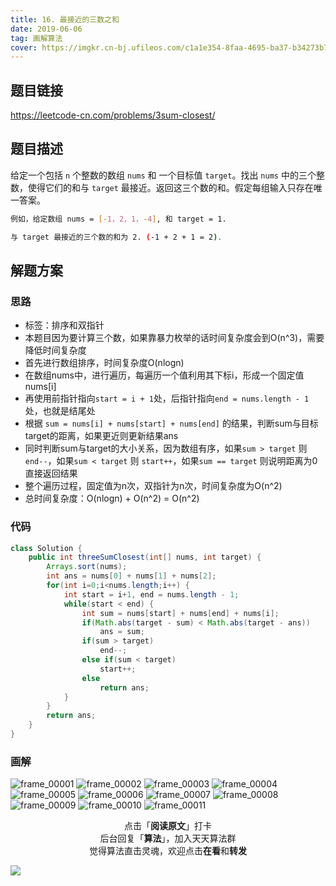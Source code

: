 ```yaml
---
title: 16. 最接近的三数之和
date: 2019-06-06
tag: 画解算法
cover: https://imgkr.cn-bj.ufileos.com/c1a1e354-8faa-4695-ba37-b34273b7cd4a.png
---
```


## 题目链接

https://leetcode-cn.com/problems/3sum-closest/

## 题目描述

给定一个包括 `n` 个整数的数组 `nums` 和 一个目标值 `target`。找出 `nums` 中的三个整数，使得它们的和与 `target` 最接近。返回这三个数的和。假定每组输入只存在唯一答案。

```bash
例如，给定数组 nums = [-1，2，1，-4], 和 target = 1.

与 target 最接近的三个数的和为 2. (-1 + 2 + 1 = 2).
```

## 解题方案

### 思路

- 标签：排序和双指针
- 本题目因为要计算三个数，如果靠暴力枚举的话时间复杂度会到O(n^3)，需要降低时间复杂度
- 首先进行数组排序，时间复杂度O(nlogn)
- 在数组nums中，进行遍历，每遍历一个值利用其下标i，形成一个固定值nums[i]
- 再使用前指针指向`start = i + 1`处，后指针指向`end = nums.length - 1`处，也就是结尾处
- 根据 `sum = nums[i] + nums[start] + nums[end]` 的结果，判断sum与目标target的距离，如果更近则更新结果ans
- 同时判断sum与target的大小关系，因为数组有序，如果`sum > target` 则 `end--`，如果`sum < target` 则 `start++`，如果`sum == target` 则说明距离为0直接返回结果
- 整个遍历过程，固定值为n次，双指针为n次，时间复杂度为O(n^2)
- 总时间复杂度：O(nlogn) + O(n^2) = O(n^2)


### 代码

```java
class Solution {
    public int threeSumClosest(int[] nums, int target) {
        Arrays.sort(nums);
        int ans = nums[0] + nums[1] + nums[2];
        for(int i=0;i<nums.length;i++) {
            int start = i+1, end = nums.length - 1;
            while(start < end) {
                int sum = nums[start] + nums[end] + nums[i];
                if(Math.abs(target - sum) < Math.abs(target - ans))
                    ans = sum;
                if(sum > target)
                    end--;
                else if(sum < target)
                    start++;
                else
                    return ans;
            }
        }
        return ans;
    }
}
```

### 画解

![frame_00001](https://imgkr.cn-bj.ufileos.com/92ff99b7-5b85-4100-8f80-1dca74870700.png)
![frame_00002](https://imgkr.cn-bj.ufileos.com/230f28b0-9d06-45c4-a983-eb10e2b99754.png)
![frame_00003](https://imgkr.cn-bj.ufileos.com/2e8d7fd9-f074-41ec-9481-80c83e83b662.png)
![frame_00004](https://imgkr.cn-bj.ufileos.com/8827e612-a2ef-4faa-ad57-83f7d397053c.png)
![frame_00005](https://imgkr.cn-bj.ufileos.com/dbb5c012-7cc8-40e9-adb6-0863390bb1bf.png)
![frame_00006](https://imgkr.cn-bj.ufileos.com/978f70ca-f9ca-49fd-841f-06079688f81a.png)
![frame_00007](https://imgkr.cn-bj.ufileos.com/513251a3-be71-4606-924b-11e62f5cf032.png)
![frame_00008](https://imgkr.cn-bj.ufileos.com/8123c229-8f69-4e03-934f-2f8e5191e973.png)
![frame_00009](https://imgkr.cn-bj.ufileos.com/85b8ae54-c223-493c-b3ed-e983cf12720c.png)
![frame_00010](https://imgkr.cn-bj.ufileos.com/02f3b917-a4bf-40da-b050-0e68b6ea328e.png)
![frame_00011](https://imgkr.cn-bj.ufileos.com/c1a1e354-8faa-4695-ba37-b34273b7cd4a.png)

<span style="display:block;text-align:center;">点击「<strong>阅读原文</strong>」打卡</span>
<span style="display:block;text-align:center;">后台回复「<strong>算法</strong>」，加入天天算法群</span>
<span style="display:block;text-align:center;">觉得算法直击灵魂，欢迎点击<strong>在看</strong>和<strong>转发</strong></span>

![](https://imgkr.cn-bj.ufileos.com/741c4d5c-cfb4-43d9-858b-146661b590df.gif)